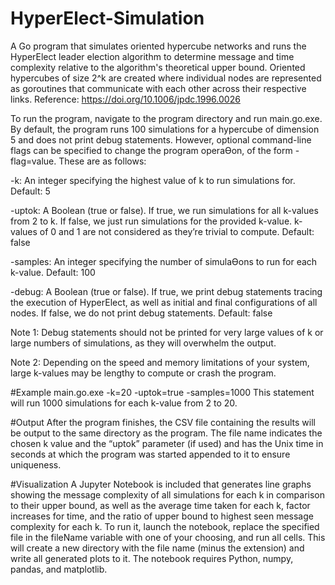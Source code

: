 # HyperElect-Simulation
A Go program that simulates oriented hypercube networks and runs the HyperElect leader election algorithm to determine message and time complexity relative to the algorithm's theoretical upper bound. Oriented hypercubes of size 2^k are created where individual nodes are represented as goroutines that communicate with each other across their respective links. Reference: https://doi.org/10.1006/jpdc.1996.0026
 
To run the program, navigate to the program directory and run main.go.exe. By default, the program 
runs 100 simulations for a hypercube of dimension 5 and does not print debug statements. However, optional 
command-line flags can be specified to change the program operaƟon, of the form -flag=value. These 
are as follows: 

-k: An integer specifying the highest value of k to run simulations for. Default: 5 

-uptok: A Boolean (true or false). If true, we run simulations for all k-values from 2 to k. If false, we just 
run simulations for the provided k-value. k-values of 0 and 1 are not considered as they’re trivial to 
compute. Default: false 

-samples: An integer specifying the number of simulaƟons to run for each k-value. Default: 100 

-debug: A Boolean (true or false). If true, we print debug statements tracing the execution of HyperElect, as well as initial and final configurations of all nodes. If false, we do not print debug 
statements. Default: false 

Note 1: Debug statements should not be printed for very large values of k or large numbers of 
simulations, as they will overwhelm the output.

Note 2: Depending on the speed and memory limitations of your system, large k-values may be lengthy to 
compute or crash the program. 

#Example 
main.go.exe -k=20 -uptok=true -samples=1000 
This statement will run 1000 simulations for each k-value from 2 to 20. 

#Output 
After the program finishes, the CSV file containing the results will be output to the same directory as the 
program. The file name indicates the chosen k value and the “uptok” parameter (if used) and has the 
Unix time in seconds at which the program was started appended to it to ensure uniqueness.

#Visualization
A Jupyter Notebook is included that generates line graphs showing the message complexity of all 
simulations for each k in comparison to their upper bound, as well as the average time taken for each k, 
factor increases for time, and the ratio of upper bound to highest seen message complexity for each k. 
To run it, launch the notebook, replace the specified file in the fileName variable with one of your 
choosing, and run all cells. This will create a new directory with the file name (minus the extension) and 
write all generated plots to it. The notebook requires Python, numpy, pandas, and matplotlib. 
